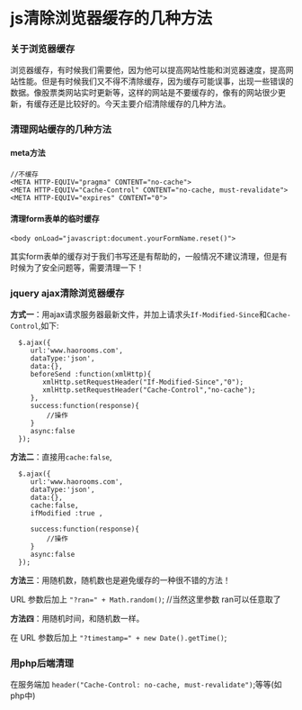 # js清除浏览器缓存的几种方法

### 关于浏览器缓存

浏览器缓存，有时候我们需要他，因为他可以提高网站性能和浏览器速度，提高网站性能。但是有时候我们又不得不清除缓存，因为缓存可能误事，出现一些错误的数据。像股票类网站实时更新等，这样的网站是不要缓存的，像有的网站很少更新，有缓存还是比较好的。今天主要介绍清除缓存的几种方法。

### 清理网站缓存的几种方法

#### meta方法
	
	//不缓存
	<META HTTP-EQUIV="pragma" CONTENT="no-cache"> 
	<META HTTP-EQUIV="Cache-Control" CONTENT="no-cache, must-revalidate"> 
	<META HTTP-EQUIV="expires" CONTENT="0">

#### 清理form表单的临时缓存

	<body onLoad="javascript:document.yourFormName.reset()">

其实form表单的缓存对于我们书写还是有帮助的，一般情况不建议清理，但是有时候为了安全问题等，需要清理一下！

### jquery ajax清除浏览器缓存

**方式一**：用ajax请求服务器最新文件，并加上请求头`If-Modified-Since`和`Cache-Control`,如下:

	  $.ajax({
	     url:'www.haorooms.com',
	     dataType:'json',
	     data:{},
	     beforeSend :function(xmlHttp){ 
	        xmlHttp.setRequestHeader("If-Modified-Since","0"); 
	        xmlHttp.setRequestHeader("Cache-Control","no-cache");
	     },
	     success:function(response){
	         //操作
	     }
	     async:false
	  });

**方法二**：直接用`cache:false`,

	  $.ajax({
	     url:'www.haorooms.com',
	     dataType:'json',
	     data:{},
	     cache:false, 
	     ifModified :true ,
	
	     success:function(response){
	         //操作
	     }
	     async:false
	  });

**方法三**：用随机数，随机数也是避免缓存的一种很不错的方法！

URL 参数后加上 `"?ran=" + Math.random()`; //当然这里参数 ran可以任意取了

**方法四**：用随机时间，和随机数一样。

在 URL 参数后加上 `"?timestamp=" + new Date().getTime()`; 

### 用php后端清理

在服务端加 `header("Cache-Control: no-cache, must-revalidate")`;等等(如php中)